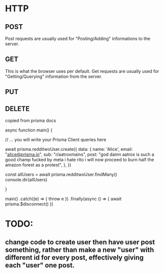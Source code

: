 # HTTP

## POST
Post requests are usually used for "Posting/Adding" informations to the server.
## GET
This is what the browser uses per default.
Get requests are usually used for "Getting/Querying" information from the server.
## PUT
## DELETE







copied from prisma docs

async function main() {

  // ... you will write your Prisma Client queries here

  await prisma.redditwoUser.create({
    data: {
      name: 'Alice',
      email: "alice@prisma.io",
      sub: "r/aatroxmains",
      post: "god damn aatrox is such a good champ fucked by meta i hate rito i will now proceed to burn half the amazon forest as a protest",
    },
  })

  const allUsers = await prisma.redditwoUser.findMany()
  console.dir(allUsers)

}


main()
  .catch((e) => {
    throw e
  })
  .finally(async () => {
    await prisma.$disconnect()
  })





# TODO:

## change code to create user then have user post something, rather than make a new "user" with different id for every post, effectively giving each "user" one post.
